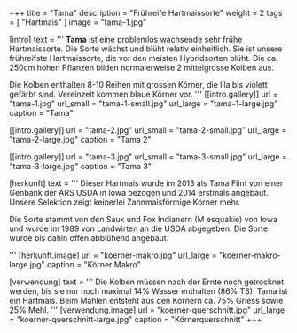 +++
title = "Tama"
description = "Frühreife Hartmaissorte"
weight = 2
tags = [ "Hartmais" ]
image = "tama-1.jpg"

[intro]
  text = '''
**Tama** ist eine problemlos wachsende sehr frühe Hartmaissorte. Die Sorte wächst und blüht relativ einheitlich. Sie ist unsere frühreifste Hartmaissorte, die vor den meisten Hybridsorten blüht. Die ca. 250cm hohen Pflanzen bilden normalerweise 2 mittelgrosse Kolben aus. 

Die Kolben enthalten 8-10 Reihen mit grossen Körner, die lila bis violett gefärbt sind. Vereinzelt kommen blaue Körner vor.
'''
  [[intro.gallery]]
    url = "tama-1.jpg"
    url_small = "tama-1-small.jpg"
    url_large = "tama-1-large.jpg"
    caption = "Tama"

  [[intro.gallery]]
    url = "tama-2.jpg"
    url_small = "tama-2-small.jpg"
    url_large = "tama-2-large.jpg"
    caption = "Tama 2"
    
  [[intro.gallery]]
    url = "tama-3.jpg"
    url_small = "tama-3-small.jpg"
    url_large = "tama-3-large.jpg"
    caption = "Tama 3"


[herkunft]
  text = '''
Dieser Hartmais wurde im 2013 als Tama Flint von einer Genbank der ARS USDA in Iowa bezogen und 2014 erstmals angebaut. Unsere Selektion zeigt keinerlei Zahnmaisförmige Körner mehr. 

Die Sorte stammt von den Sauk und Fox Indianern (M	esquakie) von Iowa und wurde im 1989 von Landwirten an die USDA abgegeben. Die Sorte wurde bis dahin offen abblühend angebaut. 

'''
  [herkunft.image]
    url = "koerner-makro.jpg"
    url_large = "koerner-makro-large.jpg"
    caption = "Körner Makro"


[verwendung]
  text = '''
Die Kolben müssen nach der Ernte noch getrocknet werden, bis sie nur noch maximal 14% Wasser enthalten (86% TS). Tama ist ein Hartmais. Beim Mahlen entsteht aus den Körnern ca. 75% Griess sowie 25% Mehl.
'''
  [verwendung.image]
    url = "koerner-querschnitt.jpg"
    url_large = "koerner-querschnitt-large.jpg"
    caption = "Körnerquerschnitt"
+++
